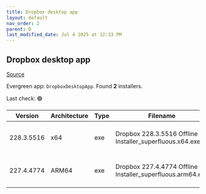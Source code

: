 ```yaml
---
title: Dropbox desktop app
layout: default
nav_order: 2
parent: D
last_modified_date: Jul 4 2025 at 12:33 PM
---
```


## Dropbox desktop app

[Source](https://www.dropbox.com/desktop)

Evergreen app: `DropboxDesktopApp`. Found **2** installers.

Last check: 🟢

| Version    | Architecture | Type | Filename                                                   | URI                                                                                                                                                                                                                                    |
| ---------- | ------------ | ---- | ---------------------------------------------------------- | -------------------------------------------------------------------------------------------------------------------------------------------------------------------------------------------------------------------------------------- |
| 228.3.5516 | x64          | exe  | Dropbox 228.3.5516 Offline Installer_superfluous.x64.exe   | [https://edge.dropboxstatic.com/dbx-releng/client/Dropbox%20228.3.5516%20Offline%20Installer_superfluous.x64.exe](https://edge.dropboxstatic.com/dbx-releng/client/Dropbox%20228.3.5516%20Offline%20Installer_superfluous.x64.exe)     |
| 227.4.4774 | ARM64        | exe  | Dropbox 227.4.4774 Offline Installer_superfluous.arm64.exe | [https://edge.dropboxstatic.com/dbx-releng/client/Dropbox%20227.4.4774%20Offline%20Installer_superfluous.arm64.exe](https://edge.dropboxstatic.com/dbx-releng/client/Dropbox%20227.4.4774%20Offline%20Installer_superfluous.arm64.exe) |
